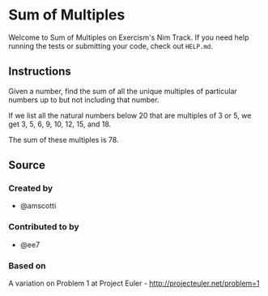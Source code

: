 # Sum of Multiples

Welcome to Sum of Multiples on Exercism's Nim Track.
If you need help running the tests or submitting your code, check out `HELP.md`.

## Instructions

Given a number, find the sum of all the unique multiples of particular numbers up to but not including that number.

If we list all the natural numbers below 20 that are multiples of 3 or 5, we get 3, 5, 6, 9, 10, 12, 15, and 18.

The sum of these multiples is 78.

## Source

### Created by

- @amscotti

### Contributed to by

- @ee7

### Based on

A variation on Problem 1 at Project Euler - http://projecteuler.net/problem=1